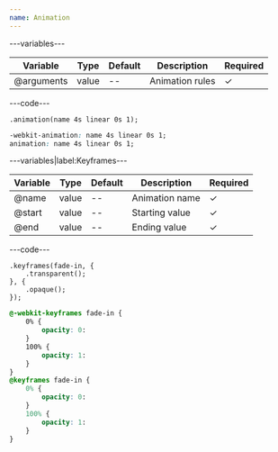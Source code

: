 ```yaml
---
name: Animation
---
```


---variables---

| Variable | Type | Default | Description | Required |
| -- | -- | -- | -- | -- |
| @arguments | value | -- | Animation rules | ✓ |

---code---

```less
.animation(name 4s linear 0s 1);
```

```css
-webkit-animation: name 4s linear 0s 1;
animation: name 4s linear 0s 1;
```

---variables|label:Keyframes---

| Variable | Type | Default | Description | Required |
| -- | -- | -- | -- | -- |
| @name | value | -- | Animation name | ✓ |
| @start | value | -- | Starting value | ✓ |
| @end | value | -- | Ending value | ✓ |

---code---

```less
.keyframes(fade-in, {
	.transparent();
}, {
	.opaque();
});
```

```css
@-webkit-keyframes fade-in {
	0% {
		opacity: 0:
	}
	100% {
		opacity: 1:
	}
}
@keyframes fade-in {
	0% {
		opacity: 0:
	}
	100% {
		opacity: 1:
	}
}
```